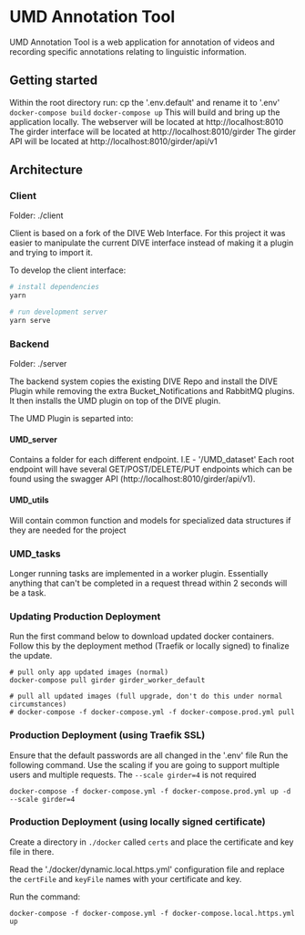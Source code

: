 # UMD Annotation Tool

UMD Annotation Tool is a web application for annotation of videos and recording specific annotations relating to linguistic information.

## Getting started

Within the root directory run:
cp the '.env.default' and rename it to '.env'
`docker-compose build`
`docker-compose up`
This will build and bring up the application locally.
The webserver will be located at http://localhost:8010
The girder interface will be located at http://localhost:8010/girder
The girder API will be located at http://localhost:8010/girder/api/v1

## Architecture

### Client

Folder: ./client

Client is based on a fork of the DIVE Web Interface.  For this project it was easier to manipulate the current DIVE interface instead of making it a plugin and trying to import it. 

To develop the client interface:
``` bash
# install dependencies
yarn

# run development server
yarn serve

```

### Backend

Folder: ./server

The backend system copies the existing DIVE Repo and install the DIVE Plugin while removing the extra Bucket_Notifications and RabbitMQ plugins.
It then installs the UMD plugin on top of the DIVE plugin.

The UMD Plugin is separted into:

#### UMD_server

Contains a folder for each different endpoint.
I.E - '/UMD_dataset'
Each root endpoint will have several GET/POST/DELETE/PUT endpoints which can be found using the swagger API (http://localhost:8010/girder/api/v1).

#### UMD_utils

Will contain common function and models for specialized data structures if they are needed for the project
### UMD_tasks

Longer running tasks are implemented in a worker plugin.  Essentially anything that can't be completed in a request thread within 2 seconds will be a task.

### Updating Production Deployment

Run the first command below to download updated docker containers.  Follow this by the deployment method (Traefik or locally signed) to finalize the update.

```
# pull only app updated images (normal)
docker-compose pull girder girder_worker_default

# pull all updated images (full upgrade, don't do this under normal circumstances)
# docker-compose -f docker-compose.yml -f docker-compose.prod.yml pull
```

### Production Deployment (using Traefik SSL)

Ensure that the default passwords are all changed in the '.env' file
Run the following command.  Use the scaling if you are going to support multiple users and multiple requests.  The `--scale girder=4` is not required

`docker-compose -f docker-compose.yml -f docker-compose.prod.yml up -d --scale girder=4`

### Production Deployment (using locally signed certificate)

Create a directory in `./docker` called `certs` and place the certificate and key file in there.

Read the './docker/dynamic.local.https.yml' configuration file and replace the `certFile` and `keyFile` names with your certificate and key.

Run the command:

`docker-compose -f docker-compose.yml -f docker-compose.local.https.yml up`





